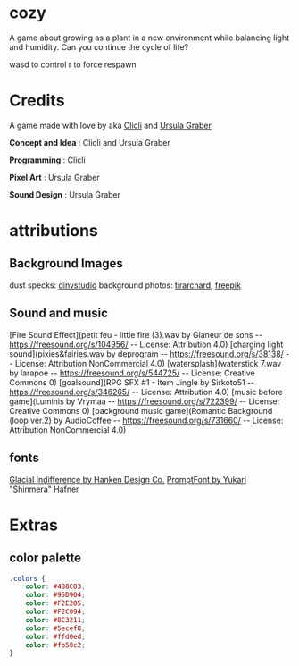 # cozy

A game about growing as a plant in a new environment while balancing light and humidity.
Can you continue the cycle of life?

wasd to control
r to force respawn

# Credits

A game made with love by aka [Clicli](https://clicligames.itch.io/) and [Ursula Graber](https://ursulagraber.com)

**Concept and Idea** : Clicli and Ursula Graber

**Programming** : Clicli

**Pixel Art** : Ursula Graber

**Sound Design** : Ursula Graber

# attributions

## Background Images

dust specks: [dinvstudio](https://dinvstudio.itch.io/dynamic-space-background-lite-free)
background photos: [tirarchard](https://www.freepik.com/author/tirachard), [freepik](https://www.freepik.com/author/freepik)

## Sound and music

[Fire Sound Effect](petit feu - little fire (3).wav by Glaneur de sons -- https://freesound.org/s/104956/ -- License: Attribution 4.0)
[charging light sound](pixies&fairies.wav by deprogram -- https://freesound.org/s/38138/ -- License: Attribution NonCommercial 4.0)
[watersplash](waterstick 7.wav by larapoe -- https://freesound.org/s/544725/ -- License: Creative Commons 0)
[goalsound](RPG SFX #1 - Item Jingle by Sirkoto51 -- https://freesound.org/s/346265/ -- License: Attribution 4.0)
[music before game](Luminis by Vrymaa -- https://freesound.org/s/722399/ -- License: Creative Commons 0)
[background music game](Romantic Background (loop ver.2) by AudioCoffee -- https://freesound.org/s/731660/ -- License: Attribution NonCommercial 4.0)

## fonts

[Glacial Indifference by Hanken Design Co.](https://www.fontsquirrel.com/fonts/glacial-indifference)
[PromptFont by Yukari "Shinmera" Hafner](https://shinmera.com/promptfont)

# Extras

## color palette

```css
.colors {
    color: #488C03;
    color: #95D904;
    color: #F2E205;
    color: #F2C094;
    color: #8C3211;
    color: #5ecef8;
    color: #ffd0ed;
    color: #fb50c2;
}
```
